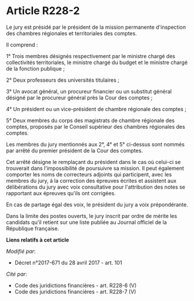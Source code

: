 # Article R228-2

Le jury est présidé par le président de la mission permanente d'inspection des chambres régionales et territoriales des
comptes. 

Il comprend : 

1° Trois membres désignés respectivement par le ministre chargé des collectivités territoriales, le ministre chargé du budget
et le ministre chargé de la fonction publique ; 

2° Deux professeurs des universités titulaires ; 

3° Un avocat général, un procureur financier ou un substitut général désigné par le procureur général près la Cour des
comptes ; 

4° Un président ou un vice-président de chambre régionale des comptes ; 

5° Deux membres du corps des magistrats de chambre régionale des comptes, proposés par le Conseil supérieur des chambres
régionales des comptes. 

Les membres du jury mentionnés aux 2°, 4° et 5° ci-dessus sont nommés par arrêté du premier président de la Cour des
comptes. 

Cet arrêté désigne le remplaçant du président dans le cas où celui-ci se trouverait dans l'impossibilité de poursuivre sa
mission. Il peut également comporter les noms de correcteurs adjoints qui participent, avec les membres du jury, à la
correction des épreuves écrites et assistent aux délibérations du jury avec voix consultative pour l'attribution des notes se
rapportant aux épreuves qu'ils ont corrigées. 

En cas de partage égal des voix, le président du jury a voix prépondérante. 

Dans la limite des postes ouverts, le jury inscrit par ordre de mérite les candidats qu'il retient sur une liste publiée au
Journal officiel de la République française.

**Liens relatifs à cet article**

_Modifié par_:

  - Décret n°2017-671 du 28 avril 2017 - art. 101

_Cité par_:

  - Code des juridictions financières - art. R228-6 (V)
  - Code des juridictions financières - art. R228-7 (V)
